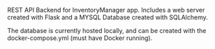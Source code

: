 REST API Backend for InventoryManager app. Includes a web server created with Flask and a MYSQL Database created with SQLAlchemy. 

The database is currently hosted locally, and can be created with the docker-compose.yml (must have Docker running). 
